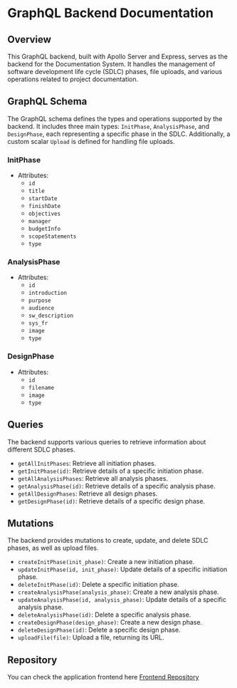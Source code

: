 # GraphQL Backend Documentation

## Overview

This GraphQL backend, built with Apollo Server and Express, serves as the backend for the Documentation System. It handles the management of software development life cycle (SDLC) phases, file uploads, and various operations related to project documentation.

## GraphQL Schema

The GraphQL schema defines the types and operations supported by the backend. It includes three main types: `InitPhase`, `AnalysisPhase`, and `DesignPhase`, each representing a specific phase in the SDLC. Additionally, a custom scalar `Upload` is defined for handling file uploads.

### InitPhase

- Attributes:
  - `id`
  - `title`
  - `startDate`
  - `finishDate`
  - `objectives`
  - `manager`
  - `budgetInfo`
  - `scopeStatements`
  - `type`

### AnalysisPhase

- Attributes:
  - `id`
  - `introduction`
  - `purpose`
  - `audience`
  - `sw_description`
  - `sys_fr`
  - `image`
  - `type`

### DesignPhase

- Attributes:
  - `id`
  - `filename`
  - `image`
  - `type`

## Queries

The backend supports various queries to retrieve information about different SDLC phases.

- `getAllInitPhases`: Retrieve all initiation phases.
- `getInitPhase(id)`: Retrieve details of a specific initiation phase.
- `getAllAnalysisPhases`: Retrieve all analysis phases.
- `getAnalysisPhase(id)`: Retrieve details of a specific analysis phase.
- `getAllDesignPhases`: Retrieve all design phases.
- `getDesignPhase(id)`: Retrieve details of a specific design phase.

## Mutations

The backend provides mutations to create, update, and delete SDLC phases, as well as upload files.

- `createInitPhase(init_phase)`: Create a new initiation phase.
- `updateInitPhase(id, init_phase)`: Update details of a specific initiation phase.
- `deleteInitPhase(id)`: Delete a specific initiation phase.
- `createAnalysisPhase(analysis_phase)`: Create a new analysis phase.
- `updateAnalysisPhase(id, analysis_phase)`: Update details of a specific analysis phase.
- `deleteAnalysisPhase(id)`: Delete a specific analysis phase.
- `createDesignPhase(design_phase)`: Create a new design phase.
- `deleteDesignPhase(id)`: Delete a specific design phase.
- `uploadFile(file)`: Upload a file, returning its URL.

## Repository
You can check the application frontend here [Frontend Repository](https://github.com/AhmedMaherElSaeidi/Documentation-System-Angular)
